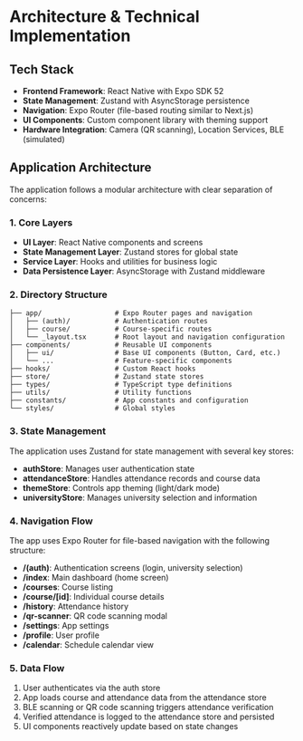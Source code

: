 # Architecture & Technical Implementation

## Tech Stack

- **Frontend Framework**: React Native with Expo SDK 52
- **State Management**: Zustand with AsyncStorage persistence
- **Navigation**: Expo Router (file-based routing similar to Next.js)
- **UI Components**: Custom component library with theming support
- **Hardware Integration**: Camera (QR scanning), Location Services, BLE (simulated)

## Application Architecture

The application follows a modular architecture with clear separation of concerns:

### 1. Core Layers

- **UI Layer**: React Native components and screens
- **State Management Layer**: Zustand stores for global state
- **Service Layer**: Hooks and utilities for business logic
- **Data Persistence Layer**: AsyncStorage with Zustand middleware

### 2. Directory Structure

```
├── app/                  # Expo Router pages and navigation
│   ├── (auth)/           # Authentication routes
│   ├── course/           # Course-specific routes
│   └── _layout.tsx       # Root layout and navigation configuration
├── components/           # Reusable UI components
│   ├── ui/               # Base UI components (Button, Card, etc.)
│   └── ...               # Feature-specific components
├── hooks/                # Custom React hooks
├── store/                # Zustand state stores
├── types/                # TypeScript type definitions
├── utils/                # Utility functions
├── constants/            # App constants and configuration
└── styles/               # Global styles
```

### 3. State Management

The application uses Zustand for state management with several key stores:

- **authStore**: Manages user authentication state
- **attendanceStore**: Handles attendance records and course data
- **themeStore**: Controls app theming (light/dark mode)
- **universityStore**: Manages university selection and information

### 4. Navigation Flow

The app uses Expo Router for file-based navigation with the following structure:

- **/(auth)**: Authentication screens (login, university selection)
- **/index**: Main dashboard (home screen)
- **/courses**: Course listing
- **/course/[id]**: Individual course details
- **/history**: Attendance history
- **/qr-scanner**: QR code scanning modal
- **/settings**: App settings
- **/profile**: User profile
- **/calendar**: Schedule calendar view

### 5. Data Flow

1. User authenticates via the auth store
2. App loads course and attendance data from the attendance store
3. BLE scanning or QR code scanning triggers attendance verification
4. Verified attendance is logged to the attendance store and persisted
5. UI components reactively update based on state changes